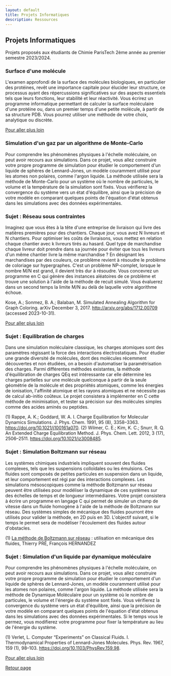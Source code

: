 ```yaml
---
layout: default
title: Projets Informatiques
description: Ressources
---
```


## Projets Informatiques

Projets proposés aux étudiants de Chimie ParisTech 2ème année au  premier semestre 2023/2024.

### Surface d'une molécule

L'examen approfondi de la surface des molécules biologiques, en particulier des protéines, revêt une importance capitale pour élucider leur structure, ce processus ayant des répercussions significatives sur des aspects essentiels tels que leurs fonctions, leur stabilité et leur réactivité. Vous écrirez un programme informatique permettant de calculer la surface moléculaire d'une protéine ou, dans un premier temps d'une petite molécule, à partir de sa structure PDB. Vous pourrez utiliser une méthode de votre choix, analytique ou discrète.

[Pour aller plus loin](./surface_molecule.md)

### Simulation d'un gaz par un algorithme de Monte-Carlo

Pour comprendre les phénomènes physiques à l'échelle moléculaire, on peut avoir recours aux simulations. Dans ce projet, vous allez construire votre propre programme de simulation pour étudier le comportement d'un liquide de sphères de Lennard-Jones, un modèle couramment utilisé pour les atomes non polaires, comme l'argon liquide. La méthode utilisée sera la méthode de Monte-Carlo pour un système où le nombre de particules, le volume et la température de la simulation sont fixés. Vous vérifierez la convergence du système vers un état d'équilibre, ainsi que la précision de votre modèle en comparant quelques points de l'équation d'état obtenus dans les simulations avec des données expérimentales.

### Sujet : Réseau sous contraintes

Imaginez que vous êtes à la tête d'une entreprise de livraison qui livre des matières premières pour des chantiers. Chaque jour, vous avez N livreurs et N chantiers. Pour optimiser les coûts de livraisons, vous mettez en relation chaque chantier avec k livreurs tirés au hasard. Quel type de marchandise chaque livreur doit prendre dans sa journée pour éviter que tous les livreurs d'un même chantier livre la même marchandise ? En désignant les marchandises par des couleurs, ce problème revient à résoudre le problème de coloriage sur hypergraphes. C'est un problème NP-complet, lorsque le nombre M/N est grand, il devient très dur à résoudre. Vous concevrez un programme en C qui génère des instances aléatoires de ce problème et trouve une solution à l'aide de la méthode de recuit simulé. Vous évaluerez dans un second temps la limite M/N au delà de laquelle votre algorithme échoue.

Kose, A.; Sonmez, B. A.; Balaban, M. Simulated Annealing Algorithm for Graph Coloring. arXiv December 3, 2017. http://arxiv.org/abs/1712.00709 (accessed 2023-10-31).

[Pour aller plus loin](./allocation_roles_reseau.md)

### Sujet : Equilibration de charges

Dans une simulation moléculaire classique, les charges atomiques sont des paramètres régissant la force des interactions électrostatiques. Pour étudier une grande diversité de molécules, dont des molécules récemment découvertes et non étudiées, on a besoin d'automatiser la paramétrisation des charges. Parmi différentes méthodes existantes, la méthode d'équilibration de charges QEq est intéressante car elle détermine les charges partielles sur une molécule quelconque à partir de la seule géométrie de la molécule et des propriétés atomiques, comme les énergies de ionisation, l'affinité atomique et les rayons atomiques et ne nécessite pas de calcul ab-initio coûteux. Le projet consistera à implémenter en C cette méthode de minimisation, et tester sa précision sur des molécules simples comme des acides aminés ou peptides.

(1) Rappe, A. K.; Goddard, W. A. I. Charge Equilibration for Molecular Dynamics Simulations. J. Phys. Chem. 1991, 95 (8), 3358–3363. https://doi.org/10.1021/j100161a070.
(2) Wilmer, C. E.; Kim, K. C.; Snurr, R. Q. An Extended Charge Equilibration Method. J. Phys. Chem. Lett. 2012, 3 (17), 2506–2511. https://doi.org/10.1021/jz3008485.


### Sujet : Simulation Boltzmann sur réseau

Les systèmes chimiques industriels impliquent souvent des fluides complexes, tels que les suspensions colloïdales ou les émulsions. Ces fluides sont composés de petites particules en suspension dans un liquide, et leur comportement est régi par des interactions complexes. Les simulations mésoscopiques comme la méthode Boltzmann sur réseau peuvent être utilisées pour modéliser la dynamique de ces systèmes sur des échelles de temps et de longueur intermédiaires. Votre projet consistera à écrire un programme en langage C qui permet de simuler un champ de vitesse dans un fluide homogène à l'aide de la méthode de Boltzmann sur réseau. Des systèmes simples de mécanique des fluides pourront être utilisés pour valider la méthode, en 2D puis en 3D. L'objectif suivant, si le temps le permet sera de modéliser l'écoulement des fluides autour d'obstacles.

(1) [La méthode de Boltzmann sur réseau](https://bupdoc.udppc.asso.fr/consultation/article-bup.php?ID_fiche=22451) : utilisation en mécanique des fluides, Thierry PRÉ, François HERNANDEZ


### Sujet : Simulation d'un liquide par dynamique moléculaire

Pour comprendre les phénomènes physiques à l'échelle moléculaire, on peut avoir recours aux simulations. Dans ce projet, vous allez construire votre propre programme de simulation pour étudier le comportement d'un liquide de sphères de Lennard-Jones, un modèle couramment utilisé pour les atomes non polaires, comme l'argon liquide. La méthode utilisée sera la méthode de Dynamique Moléculaire pour un système où le nombre de particules, le volume et l'énergie du système sont fixés. Vous vérifierez la convergence du système vers un état d'équilibre, ainsi que la précision de votre modèle en comparant quelques points de l'équation d'état obtenus dans les simulations avec des données expérimentales. Si le temps vous le permez, vous modifierez votre programme pour fixer la température au lieu de l'énergie du système.

(1) Verlet, L. Computer “Experiments” on Classical Fluids. I. Thermodynamical Properties of Lennard-Jones Molecules. Phys. Rev. 1967, 159 (1), 98–103. https://doi.org/10.1103/PhysRev.159.98.


[Pour aller plus loin](./simulation_gaz.md)

[Retour page](../README.md)